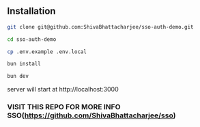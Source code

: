 ## Installation

```sh
git clone git@github.com:ShivaBhattacharjee/sso-auth-demo.git

cd sso-auth-demo

cp .env.example .env.local

bun install

bun dev
```

server will start at http://localhost:3000

### VISIT THIS REPO FOR MORE INFO SSO(https://github.com/ShivaBhattacharjee/sso)